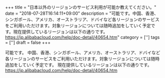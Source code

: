 +++
title = "日本以外のリージョンのサービス利用が可能か教えてください。"
date = "2018-07-28T16:14:11+09:00"
description = "可能です。中国、香港、シンガポール、アメリカ、オーストラリア、ドバイなど各リージョンのサービスをご利用いただけます。対象リージョンについては随時追加をしていく予定です。現在提供しているリージョンは以下の通りです。https://jp.alibabacloud.com/help/doc-detail/40654.htm"
category = ['']
tags = ['']
draft = false
+++

可能です。
中国、香港、シンガポール、アメリカ、オーストラリア、ドバイなど各リージョンのサービスをご利用いただけます。対象リージョンについては随時追加をしていく予定です。
現在提供しているリージョンは以下の通りです。
https://jp.alibabacloud.com/help/doc-detail/40654.htm
